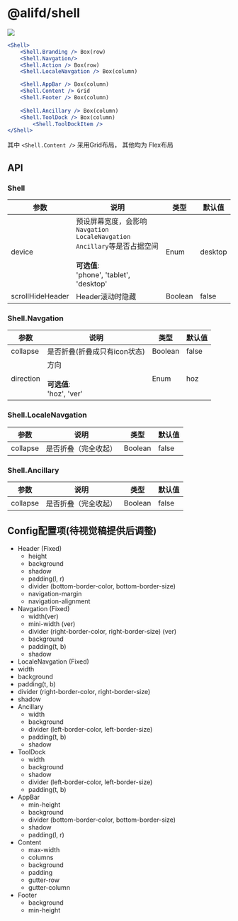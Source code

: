 # @alifd/shell

![](https://img.alicdn.com/tfs/TB1nNtcelCw3KVjSZFuXXcAOpXa-881-465.png)
````jsx
<Shell>
    <Shell.Branding /> Box(row)
    <Shell.Navgation/>
    <Shell.Action /> Box(row)
    <Shell.LocaleNavgation /> Box(column)

    <Shell.AppBar /> Box(column)
    <Shell.Content /> Grid
    <Shell.Footer /> Box(column)
    
    <Shell.Ancillary /> Box(column)
    <Shell.ToolDock /> Box(column)
        <Shell.ToolDockItem />
</Shell>
````
其中 `<Shell.Content />` 采用Grid布局， 其他均为 Flex布局

## API
### Shell
| 参数                  | 说明          | 类型              | 默认值              |
| -------------------- | ------------ | ----------------- | ------------------ |
| device             | 预设屏幕宽度，会影响`Navgation` `LocaleNavgation` `Ancillary`等是否占据空间<br><br>**可选值**:<br>'phone', 'tablet', 'desktop'     | Enum         |  desktop    |
| scrollHideHeader   | Header滚动时隐藏    | Boolean         | false     |

### Shell.Navgation
| 参数                  | 说明          | 类型              | 默认值              |
| -------------------- | ------------ | ----------------- | ------------------ |
| collapse   | 是否折叠(折叠成只有icon状态)   | Boolean         | false     |
| direction  | 方向<br><br>**可选值**:<br>'hoz', 'ver'    | Enum         |  hoz    |

### Shell.LocaleNavgation
| 参数                  | 说明          | 类型              | 默认值              |
| -------------------- | ------------ | ----------------- | ------------------ |
| collapse   | 是否折叠（完全收起）    | Boolean         | false     |

### Shell.Ancillary
| 参数                  | 说明          | 类型              | 默认值              |
| -------------------- | ------------ | ----------------- | ------------------ |
| collapse   | 是否折叠（完全收起）   | Boolean         | false     |


## Config配置项(待视觉稿提供后调整)

- Header (Fixed)
  - height
  - background
  - shadow
  - padding(l, r)
  - divider (bottom-border-color, bottom-border-size)
  - navigation-margin
  - navigation-alignment
- Navgation (Fixed)
  - width(ver)
  - mini-width (ver)
  - divider (right-border-color, right-border-size) (ver)
  - background 
  - padding(t, b) 
  - shadow
-  LocaleNavgation (Fixed)
  - width
  - background 
  - padding(t, b) 
  - divider (right-border-color, right-border-size)
  - shadow
- Ancillary
  - width
  - background 
  - divider (left-border-color, left-border-size)
  - padding(t, b) 
  - shadow
- ToolDock
  - width
  - background 
  - shadow
  - divider (left-border-color, left-border-size)
  - padding(t, b)
- AppBar
  - min-height
  - background 
  - divider (bottom-border-color, bottom-border-size)
  - shadow
  - padding(l, r) 
- Content
  - max-width
  - columns
  - background
  - padding
  - gutter-row
  - gutter-column
- Footer
  - background 
  - min-height
